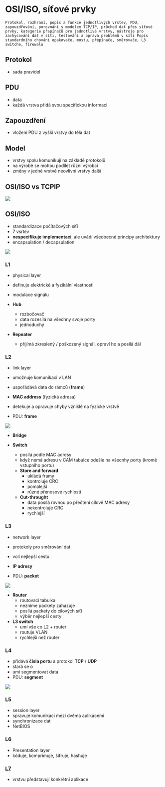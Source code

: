 # OSI/ISO, síťové prvky

`Protokol, rozhraní, popis a funkce jednotlivých vrstev, PDU, zapouzdřování, porovnání s modelem TCP/IP, průchod dat přes síťové prvky, kategorie přepínačů pro jednotlivé vrstvy,
nástroje pro zachycování dat v síti, testování a oprava problémů v síti
Popis standardního chování opakovače, mostu, přepínače, směrovače, L3 switche, firewalu
`

## Protokol

- sada pravidel

## PDU

- data
- každá vrstva přidá svou specifickou informaci

## Zapouzdření

- vložení PDU z vyšší vrstvy do těla dat

## Model

- vrstvy spolu komunikují na základě protokolů
- na výrobě se mohou podílet různí výrobci
- změny v jedné vrstvě neovlivní vrstvy další

## OSI/ISO vs TCPIP

<image src="./images/ositcp.jpg">

## OSI/ISO

- standardizace počítačových síťí
- 7 vsrtev
- **nespecifikuje implementaci**, ale uvádí všeobecné principy architektury
- encapsulation / decapsulation

<image src="./images/osihead.png">

### L1

- physical layer
- definuje elektrické a fyzikální vlastnosti
- modulace signálu

- **Hub**
  - rozbočovač
  - data rozesílá na všechny svoje porty
  - jednoduchý
- **Repeater**
  - příjímá zkreslený / poškozený signál, opraví ho a posílá dál

### L2

- link layer
- umožnuje komunikaci v LAN
- uspořádává data do rámců (**frame**)
- **MAC address** (fyzická adresa)
- detekuje a opravuje chyby vzniklé na fyzické vrstvě

- PDU: **frame**

<image src="./images/MACHead.png">

- **Bridge**

- **Switch**
  - posílá podle MAC adresy
  - když nemá adresu v CAM tabulce odešle na všecnhy porty (kromě vstupního portu)
  - **Store and forward**
    - ukládá framy
    - kontroluje CRC
    - pomalejší
    - různé přenosové rychlosti
  - **Cut-throught**
    - data posílá rovnou po přečtení cílové MAC adresy
    - nekontroluje CRC
    - rychlejší

### L3

- network layer
- protokoly pro směrování dat
- volí nejlepší cestu
- **IP adresy**

- PDU: **packet**

<image src="./images/iphead.png">

- **Router**
  - routovací tabulka
  - nezníme packety zahazuje
  - posílá packety do cílových síťí
  - výběr nejlepší cesty
- **L3 switch**
  - umí vše co L2 + router
  - routuje VLAN
  - rychlejší než router

### L4

- přídává **čísla portu** a protokol **TCP** / **UDP**
- stará se o
- umí segmentovat data
- PDU: **segment**

<image src="./images/l4head.png">

### L5

- session layer
- spravuje komunikaci mezi dvěma aplikacemi
- synchronizace dat
- NetBIOS

### L6

- Presentation layer
- kóduje, komprimuje, šifruje, hashuje

### [L7](./L7.md)

- vrstvu představují konkrétní aplikace
